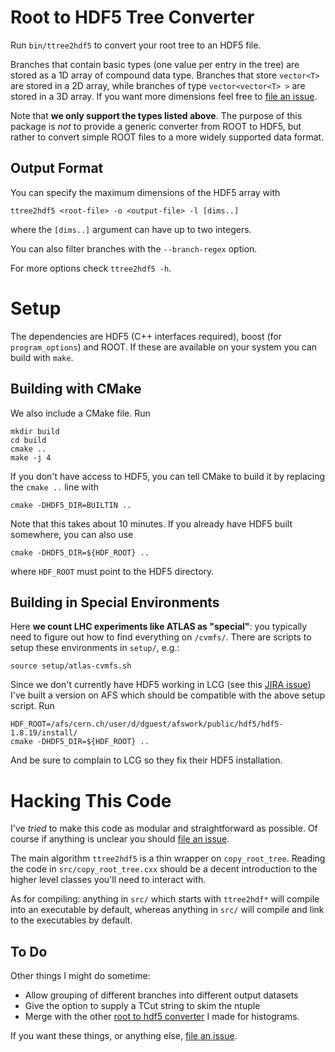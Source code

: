 Root to HDF5 Tree Converter
===========================

Run `bin/ttree2hdf5` to convert your root tree to an HDF5 file.

Branches that contain basic types (one value per entry in the tree)
are stored as a 1D array of compound data type. Branches that store
`vector<T>` are stored in a 2D array, while branches of type
`vector<vector<T> >` are stored in a 3D array. If you want more
dimensions feel free to [file an issue][1].

Note that **we only support the types listed above**. The purpose of
this package is _not_ to provide a generic converter from ROOT to
HDF5, but rather to convert simple ROOT files to a more widely
supported data format.

Output Format
-------------

You can specify the maximum dimensions of the HDF5 array with

```
ttree2hdf5 <root-file> -o <output-file> -l [dims..]
```

where the `[dims..]` argument can have up to two integers.

You can also filter branches with the `--branch-regex` option.

For more options check `ttree2hdf5 -h`.

Setup
=====

The dependencies are HDF5 (C++ interfaces required), boost (for
`program_options`) and ROOT. If these are available on your system you
can build with `make`.

Building with CMake
-------------------

We also include a CMake file. Run

```
mkdir build
cd build
cmake ..
make -j 4
```

If you don't have access to HDF5, you can tell CMake to build it by
replacing the `cmake ..` line with

```
cmake -DHDF5_DIR=BUILTIN ..
```

Note that this takes about 10 minutes. If you already have HDF5 built
somewhere, you can also use

```
cmake -DHDF5_DIR=${HDF_ROOT} ..
```

where `HDF_ROOT` must point to the HDF5 directory.

Building in Special Environments
--------------------------------

Here **we count LHC experiments like ATLAS as "special"**: you
typically need to figure out how to find everything on
`/cvmfs/`. There are scripts to setup these environments in `setup/`,
e.g.:

```
source setup/atlas-cvmfs.sh
```

Since we don't currently have HDF5 working in LCG (see this
[JIRA issue][1]) I've built a version on AFS which should be
compatible with the above setup script. Run

```
HDF_ROOT=/afs/cern.ch/user/d/dguest/afswork/public/hdf5/hdf5-1.8.19/install/
cmake -DHDF5_DIR=${HDF_ROOT} ..
```

And be sure to complain to LCG so they fix their HDF5 installation.

[1]: https://sft.its.cern.ch/jira/browse/SPI-984


Hacking This Code
=================

I've _tried_ to make this code as modular and straightforward as
possible. Of course if anything is unclear you should
[file an issue][1].

The main algorithm `ttree2hdf5` is a thin wrapper on
`copy_root_tree`. Reading the code in `src/copy_root_tree.cxx` should
be a decent introduction to the higher level classes you'll need to
interact with.

As for compiling: anything in `src/` which starts with `ttree2hdf*`
will compile into an executable by default, whereas anything in `src/`
will compile and link to the executables by default.

To Do
-----

Other things I might do sometime:

 - Allow grouping of different branches into different output datasets
 - Give the option to supply a TCut string to skim the ntuple
 - Merge with the other [root to hdf5 converter][2] I made for histograms.

If you want these things, or anything else, [file an issue][1].

[1]: https://github.com/dguest/ttree2hdf5/issues
[2]: https://github.com/dguest/th2hdf5
